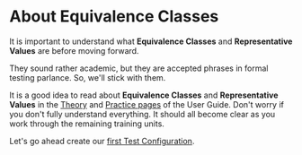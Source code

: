 # About Equivalence Classes

It is important to understand what **Equivalence Classes** and **Representative Values** are before moving forward.

They sound rather academic, but they are accepted phrases in formal testing parlance. So, we'll stick with them.

It is a good idea to read about **Equivalence Classes** and **Representative Values** in the [Theory](theory-ecs.md) and [Practice pages](practice-ecs.md) of the User Guide. Don't worry if you don't fully understand everything. It should all become clear as you work through the remaining training units. 

Let's go ahead create our [first Test Configuration](simple-static-method.md).


